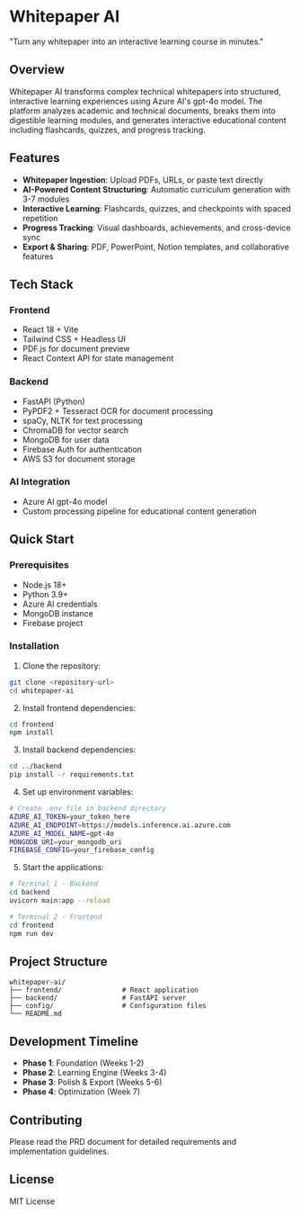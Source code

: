 # Whitepaper AI

"Turn any whitepaper into an interactive learning course in minutes."

## Overview

Whitepaper AI transforms complex technical whitepapers into structured, interactive learning experiences using Azure AI's gpt-4o model. The platform analyzes academic and technical documents, breaks them into digestible learning modules, and generates interactive educational content including flashcards, quizzes, and progress tracking.

## Features

- **Whitepaper Ingestion**: Upload PDFs, URLs, or paste text directly
- **AI-Powered Content Structuring**: Automatic curriculum generation with 3-7 modules
- **Interactive Learning**: Flashcards, quizzes, and checkpoints with spaced repetition
- **Progress Tracking**: Visual dashboards, achievements, and cross-device sync
- **Export & Sharing**: PDF, PowerPoint, Notion templates, and collaborative features

## Tech Stack

### Frontend
- React 18 + Vite
- Tailwind CSS + Headless UI
- PDF.js for document preview
- React Context API for state management

### Backend
- FastAPI (Python)
- PyPDF2 + Tesseract OCR for document processing
- spaCy, NLTK for text processing
- ChromaDB for vector search
- MongoDB for user data
- Firebase Auth for authentication
- AWS S3 for document storage

### AI Integration
- Azure AI gpt-4o model
- Custom processing pipeline for educational content generation

## Quick Start

### Prerequisites
- Node.js 18+
- Python 3.9+
- Azure AI credentials
- MongoDB instance
- Firebase project

### Installation

1. Clone the repository:
```bash
git clone <repository-url>
cd whitepaper-ai
```

2. Install frontend dependencies:
```bash
cd frontend
npm install
```

3. Install backend dependencies:
```bash
cd ../backend
pip install -r requirements.txt
```

4. Set up environment variables:
```bash
# Create .env file in backend directory
AZURE_AI_TOKEN=your_token_here
AZURE_AI_ENDPOINT=https://models.inference.ai.azure.com
AZURE_AI_MODEL_NAME=gpt-4o
MONGODB_URI=your_mongodb_uri
FIREBASE_CONFIG=your_firebase_config
```

5. Start the applications:
```bash
# Terminal 1 - Backend
cd backend
uvicorn main:app --reload

# Terminal 2 - Frontend
cd frontend
npm run dev
```

## Project Structure

```
whitepaper-ai/
├── frontend/               # React application
├── backend/                # FastAPI server
├── config/                 # Configuration files
└── README.md
```

## Development Timeline

- **Phase 1**: Foundation (Weeks 1-2)
- **Phase 2**: Learning Engine (Weeks 3-4)
- **Phase 3**: Polish & Export (Weeks 5-6)
- **Phase 4**: Optimization (Week 7)

## Contributing

Please read the PRD document for detailed requirements and implementation guidelines.

## License

MIT License